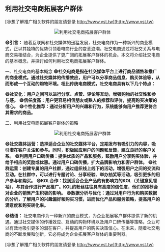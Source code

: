 ## **利用社交电商拓展客户群体**

[😍想了解推广相关软件的朋友请登录 http://www.vst.tw](http://www.vst.tw)

 <center><img src="https://vst.tw/MP4/tuiguang/png/7.png" alt="利用社交电商拓展客户群体"></center>

**😄引言：**
随着互联网和社交媒体的迅猛发展，社交电商作为一种新兴的商业模式，正以其独特的优势引领着电商行业的变革浪潮。社交电商通过将社交关系与电商交易相结合，为企业提供了更广阔的拓展客户群体的机会。本文将介绍社交电商的基本概念，并探讨如何利用社交电商拓展客户群体。

一、社交电商的基本概念
**😄社交电商是指在社交媒体平台上进行商品销售和推广的商业模式。通过社交媒体的传播效应，用户可以分享商品信息、购买体验等，从而形成一个互动的购物环境。相比传统电商模式，社交电商具有以下几个特点：**

**😄社交化：用户之间可以进行分享、点赞、评论等互动，增强购物的社交性和参与感。**
**😄信任度高：用户更容易相信朋友或熟人的推荐和评价，提高购买决策的信心。**
**😄个性化推荐：通过分析用户的兴趣和行为，系统能够向用户推荐更符合其需求的商品。**

二、利用社交电商拓展客户群体的策略

 <center><img src="https://vst.tw/MP4/tuiguang/png/2.png" alt="利用社交电商拓展客户群体"></center>

**😄社交媒体运营：选择适合企业的社交媒体平台，定期发布有吸引力的内容，吸引潜在客户关注和参与。同时，积极回应用户的问题和反馈，建立良好的客户关系。**
**😄利用用户口碑传播：提供优质的产品和服务，鼓励用户分享购买体验，并给予相应的奖励或优惠。通过用户口碑传播，扩大品牌影响力和客户群体。**
**😄社群运营：创建专属的用户社群，通过组织线上线下的活动，增强用户之间的交流和互动。在社群中，可以进行专题讨论、分享经验、举办抽奖等活动，吸引更多的用户参与和购买。**
**😄KOL合作：找到适合企业产品的有影响力的KOL（关键意见领袖），与其合作进行产品推广。KOL的粉丝往往具有高度的信任度，他们的推荐会对企业的销售产生积极的影响。**
**😄数据分析与优化：通过对用户行为和购买数据的分析，了解用户的兴趣偏好和购买习惯，进而优化产品和服务策略，提高用户的满意度和购买转化率。**

**😄结语：**
社交电商作为一种新兴的商业模式，为企业拓展客户群体提供了新的机遇。通过社交媒体的传播效应、互动的购物环境以及用户口碑传播等策略，企业可以有效地吸引更多的潜在客户，并提高用户的购买决策信心。在未来，随着社交电商的不断发展和创新，它必将成为企业拓展客户群体的重要利器。

[😍想了解推广相关软件的朋友请登录 http://www.vst.tw](http://www.vst.tw)



